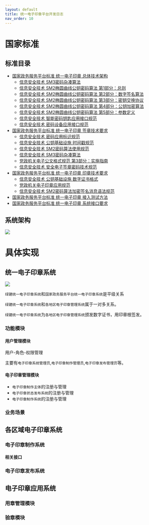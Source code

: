 ```yaml
---
layout: default
title: 统一电子印章平台开发日志
nav_order: 10
---
```


# 国家标准

## 标准目录

- [国家政务服务平台标准 统一电子印章 总体技术架构](https://kdocs.cn/l/suU0CDfFCCAg)
  - [信息安全技术 SM3密码杂凑算法](http://c.gb688.cn/bzgk/gb/showGb?type=online&hcno=45B1A67F20F3BF339211C391E9278F5E)
  - [信息安全技术 SM2椭圆曲线公钥密码算法 第1部分：总则](http://c.gb688.cn/bzgk/gb/showGb?type=online&hcno=3EE2FD47B962578070541ED468497C5B)
  - [信息安全技术 SM2椭圆曲线公钥密码算法 第2部分：数字签名算法](http://c.gb688.cn/bzgk/gb/showGb?type=online&hcno=6F1FAEB62F9668F25F38E0BF0291D4AC)
  - [信息安全技术 SM2椭圆曲线公钥密码算法 第3部分：密钥交换协议](http://c.gb688.cn/bzgk/gb/showGb?type=online&hcno=66A89DD6DA64F49C49456B757BA0624F)
  - [信息安全技术 SM2椭圆曲线公钥密码算法 第4部分：公钥加密算法](http://c.gb688.cn/bzgk/gb/showGb?type=online&hcno=370AF152CB5CA4A377EB4D1B21DECAE0)
  - [信息安全技术 SM2椭圆曲线公钥密码算法 第5部分：参数定义](http://c.gb688.cn/bzgk/gb/showGb?type=online&hcno=728DEA8B8BB32ACFB6EF4BF449BC3077)
  - [信息安全技术 智能密码钥匙应用接口规范](http://c.gb688.cn/bzgk/gb/showGb?type=online&hcno=F969F4765DFEE1CD475201A2D55B10ED)
  - [信息安全技术 密码设备应用接口规范](http://c.gb688.cn/bzgk/gb/showGb?type=online&hcno=69E793FE1769D120C82F78447802E14F)
- [国家政务服务平台标准 统一电子印章 签章技术要求](https://kdocs.cn/l/sfmLMcesijo6)
  - [信息安全技术 密码应用标识规范](http://c.gb688.cn/bzgk/gb/showGb?type=online&hcno=252CF0F72A7BE339A56DEA7D774E8994)
  - [信息安全技术 公钥基础设施 时间戳规范](http://c.gb688.cn/bzgk/gb/showGb?type=online&hcno=D7A78565FC031B07389DCC44343A1727)
  - [信息安全技术 SM2密码算法使用规范](http://c.gb688.cn/bzgk/gb/showGb?type=online&hcno=2127A9F19CB5D7F20D17D334ECA63EE5)
  - [信息安全技术 SM3密码杂凑算法](http://c.gb688.cn/bzgk/gb/showGb?type=online&hcno=45B1A67F20F3BF339211C391E9278F5E)
  - [党政机关电子公文格式规范 第3部分：实施指南](http://c.gb688.cn/bzgk/gb/showGb?type=online&hcno=3904ECBBC695B9FA60FE3FB2B0CB9BF0)
  - [信息安全技术 安全电子签章密码技术规范](http://c.gb688.cn/bzgk/gb/showGb?type=online&hcno=EBF1360C272E40E7A8B9B32ED0724AB1)
- [国家政务服务平台标准 统一电子印章 印章技术要求](https://kdocs.cn/l/smZkhtPiS9ih)
  - [信息安全技术 公钥基础设施 数字证书格式](http://c.gb688.cn/bzgk/gb/showGb?type=online&hcno=F7B410A1B0C06206E5FFB0FBFEE82C75)
  - [党政机关电子印章应用规范](http://c.gb688.cn/bzgk/gb/showGb?type=online&hcno=375141AED78EB88C73461AFAAE4F746E)
  - [信息安全技术 SM2密码算法加密签名消息语法规范](http://c.gb688.cn/bzgk/gb/showGb?type=online&hcno=A7B91213CC4862B31BE2C84665CB8F7E)
- [国家政务服务平台标准 统一电子印章 接入测试方法](https://kdocs.cn/l/stX4qIeJiwh0)
- [国家政务服务平台标准 统一电子印章 系统接口要求](https://kdocs.cn/l/sa6mztgpiz8U)


## 系统架构

![](http://edrawcloudpubliccn.oss-cn-shenzhen.aliyuncs.com/viewer/self/1059758/share/2021-12-28/1640685770/main.svg)

# 具体实现

## 统一电子印章系统

![](https://cdn.jsdelivr.net/gh/guosonglu/images@master/blog-img/202112281915554.png)

`绿建统一电子印章系统`和`国家政务服务平台统一电子印章系统`是平级关系

`绿建统一电子印章系统`和`各地区电子印章管理系统`属于一对多关系。

`绿建统一电子印章系统`为`各地区电子印章管理系统`颁发数字证书，用印章根签发。

### 功能模块

#### 用户管理模块

用户-角色-权限管理

主要有`电子印章系统管理员`,`电子印章制作管理员`,`电子印章发布管理员`等。

#### 电子印章管理模块

- `电子印章制作主体`的注册与管理
- `电子印章状态发布系统`的注册与管理
- `电子印章制作系统`的注册与管理

### 业务场景

## 各区域电子印章系统

### 电子印章制作系统

#### 相关接口



### 电子印章发布系统

## 电子印章应用系统

### 用章管理模块

### 验章模块

